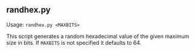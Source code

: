 randhex.py
----------

Usage: `randhex.py <MAXBITS>`

This script generates a random hexadecimal value of the given maximum
size in bits. If `MAXBITS` is not specified it defaults to 64.
